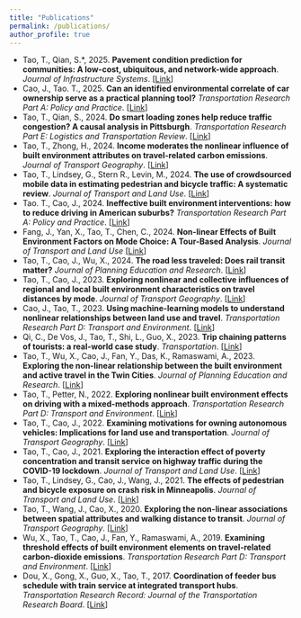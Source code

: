 ```yaml
---
title: "Publications"
permalink: /publications/
author_profile: true
---
```


- Tao, T., Qian, S.\*, 2025. **Pavement condition prediction for communities: A low-cost, ubiquitous, and network-wide approach**. *Journal of Infrastructure Systems*. [[Link](https://doi.org/10.1061/JITSE4.ISENG-2378)]
- Cao, J., Tao. T., 2025. **Can an identified environmental correlate of car ownership serve as a practical planning tool?** *Transportation Research Part A: Policy and Practice*. [[Link](https://doi.org/10.1016/j.tra.2024.104304)]
- Tao, T., Qian, S., 2024. **Do smart loading zones help reduce traffic congestion? A causal analysis in Pittsburgh**. *Transportation Research Part E: Logistics and Transportation Review*. [[Link](https://doi.org/10.1016/j.tre.2024.103796)]
- Tao, T., Zhong, H., 2024. **Income moderates the nonlinear influence of built environment attributes on travel-related carbon emissions**. *Journal of Transport Geography*. [[Link](https://doi.org/10.1016/j.jtrangeo.2024.103985)]
- Tao, T., Lindsey, G., Stern R., Levin, M., 2024. **The use of crowdsourced mobile data in estimating pedestrian and bicycle traffic: A systematic review**. *Journal of Transport and Land Use*. [[Link](https://doi.org/10.5198/jtlu.2024.2315)]
- Tao. T., Cao, J., 2024. **Ineffective built environment interventions: how to reduce driving in American suburbs?** *Transportation Research Part A: Policy and Practice*. [[Link](https://doi.org/10.1016/j.tra.2023.103924)]
- Fang, J., Yan, X., Tao, T., Chen, C., 2024. **Non-linear Effects of Built Environment Factors on Mode Choice: A Tour-Based Analysis**. *Journal of Transport and Land Use* [[Link](https://doi.org/10.5198/jtlu.2024.2403)]
- Tao, T., Cao, J., Wu, X., 2024. **The road less traveled: Does rail transit matter?** *Journal of Planning Education and Research*. [[Link](https://doi.org/10.1177/0739456X211035825)]
- Tao, T., Cao, J., 2023. **Exploring nonlinear and collective influences of regional and local built environment characteristics on travel distances by mode**. *Journal of Transport Geography*. [[Link](https://doi.org/10.1016/j.jtrangeo.2023.103599)]
- Cao, J., Tao, T., 2023. **Using machine-learning models to understand nonlinear relationships between land use and travel**. *Transportation Research Part D: Transport and Environment*. [[Link](https://doi.org/10.1016/j.trd.2023.103930)]
- Qi, C., De Vos, J., Tao, T., Shi, L., Guo, X., 2023. **Trip chaining patterns of tourists: a real-world case study**. *Transportation*. [[Link](https://doi.org/10.1007/s11116-023-10418-9)]
- Tao, T., Wu, X., Cao, J., Fan, Y., Das, K., Ramaswami, A., 2023. **Exploring the non-linear relationship between the built environment and active travel in the Twin Cities**. *Journal of Planning Education and Research*. [[Link](https://doi.org/10.1016/j.trd.2022.103443)]
- Tao, T., Petter, N., 2022. **Exploring nonlinear built environment effects on driving with a mixed-methods approach**. *Transportation Research Part D: Transport and Environment*. [[Link](https://doi.org/10.1016/j.trd.2022.103443)]
- Tao, T., Cao, J., 2022. **Examining motivations for owning autonomous vehicles: Implications for land use and transportation**. *Journal of Transport Geography*. [[Link](https://doi.org/10.1016/j.jtrangeo.2022.103361)]
- Tao, T., Cao, J., 2021. **Exploring the interaction effect of poverty concentration and transit service on highway traffic during the COVID-19 lockdown**. *Journal of Transport and Land Use*. [[Link]()]
- Tao, T., Lindsey, G., Cao, J., Wang, J., 2021. **The effects of pedestrian and bicycle exposure on crash risk in Minneapolis**. *Journal of Transport and Land Use*. [[Link](http://dx.doi.org/10.5198/jtlu.2021.1978)]
- Tao, T., Wang, J., Cao, X., 2020. **Exploring the non-linear associations between spatial attributes and walking distance to transit**. *Journal of Transport Geography*. [[Link](https://doi.org/10.1016/j.jtrangeo.2019.102560)]
- Wu, X., Tao, T., Cao, J., Fan, Y., Ramaswami, A., 2019. **Examining threshold effects of built environment elements on travel-related carbon-dioxide emissions**. *Transportation Research Part D: Transport and Environment*. [[Link](https://doi.org/10.1016/j.trd.2019.08.018)]
- Dou, X., Gong, X., Guo, X., Tao, T., 2017. **Coordination of feeder bus schedule with train service at integrated transport hubs**. *Transportation Research Record: Journal of the Transportation Research Board*. [[Link](https://doi.org/10.3141/2648-12)]
